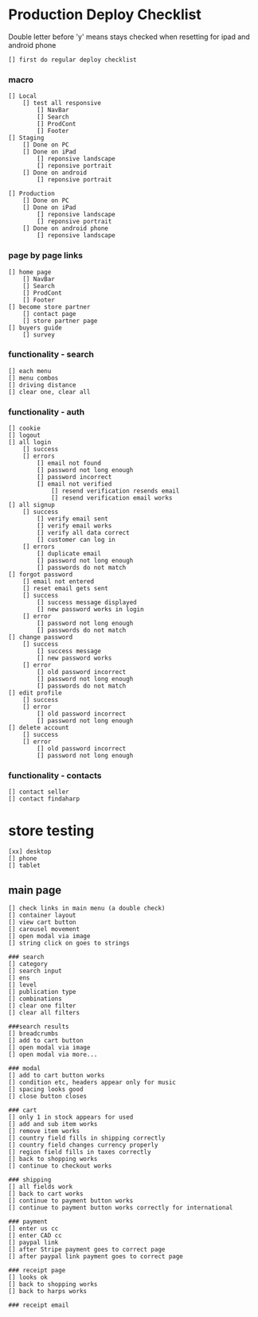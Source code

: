 # Production Deploy Checklist
Double letter before 'y' means stays checked when resetting for ipad and android phone

    [] first do regular deploy checklist

### macro
    [] Local
        [] test all responsive
            [] NavBar
            [] Search
            [] ProdCont
            [] Footer
    [] Staging
        [] Done on PC
        [] Done on iPad
            [] reponsive landscape   
            [] reponsive portrait
        [] Done on android 
            [] reponsive portrait

    [] Production
        [] Done on PC
        [] Done on iPad
            [] reponsive landscape   
            [] reponsive portrait
        [] Done on android phone
            [] reponsive landscape 
### page by page links
    [] home page
        [] NavBar
        [] Search
        [] ProdCont
        [] Footer
    [] become store partner
        [] contact page
        [] store partner page
    [] buyers guide
        [] survey

### functionality - search
    [] each menu
    [] menu combos
    [] driving distance
    [] clear one, clear all

### functionality - auth
    [] cookie
    [] logout
    [] all login
        [] success
        [] errors
            [] email not found
            [] password not long enough
            [] password incorrect
            [] email not verified
                [] resend verification resends email
                [] resend verification email works
    [] all signup
        [] success 
            [] verify email sent
            [] verify email works
            [] verify all data correct
            [] customer can log in
        [] errors
            [] duplicate email
            [] password not long enough
            [] passwords do not match
    [] forgot password
        [] email not entered
        [] reset email gets sent
        [] success
            [] success message displayed
            [] new password works in login
        [] error       
            [] password not long enough
            [] passwords do not match
    [] change password
        [] success
            [] success message
            [] new password works
        [] error
            [] old password incorrect
            [] password not long enough
            [] passwords do not match       
    [] edit profile
        [] success
        [] error
            [] old password incorrect
            [] password not long enough
    [] delete account
        [] success
        [] error
            [] old password incorrect
            [] password not long enough

### functionality - contacts
    [] contact seller
    [] contact findaharp

# store testing
    [xx] desktop
    [] phone
    [] tablet

## main page
    [] check links in main menu (a double check)
    [] container layout
    [] view cart button
    [] carousel movement
    [] open modal via image
    [] string click on goes to strings
    
    ### search
    [] category
    [] search input
    [] ens
    [] level
    [] publication type
    [] combinations
    [] clear one filter
    [] clear all filters

    ###search results
    [] breadcrumbs
    [] add to cart button
    [] open modal via image
    [] open modal via more...

    ### modal
    [] add to cart button works
    [] condition etc, headers appear only for music
    [] spacing looks good
    [] close button closes

    ### cart
    [] only 1 in stock appears for used
    [] add and sub item works
    [] remove item works
    [] country field fills in shipping correctly
    [] country field changes currency properly
    [] region field fills in taxes correctly
    [] back to shopping works
    [] continue to checkout works

    ### shipping
    [] all fields work
    [] back to cart works
    [] continue to payment button works
    [] continue to payment button works correctly for international

    ### payment
    [] enter us cc
    [] enter CAD cc
    [] paypal link
    [] after Stripe payment goes to correct page
    [] after paypal link payment goes to correct page

    ### receipt page
    [] looks ok
    [] back to shopping works
    [] back to harps works

    ### receipt email
